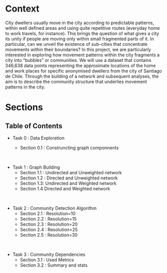 # Context
City dwellers usually move in the city according to predictable patterns, within well defined areas and using quite repetitive routes (everyday home to work travels, for instance). This brings the question of what gives a city its unity if people are moving only within small fragmented parts of it. In particular, can we unveil the existence of sub-cities that concentrate movements within their boundaries?
In this project, we are particularly interested in exploring how movement patterns within the city fragments a city into “bubbles” or communities. We will use a dataset that contains 346,638 data points representing the approximate locations of the home and work places for specific anonymised dwellers from the city of Santiago de Chile.
Through the building of a network and subsequent analyses, the aim is to describe the community structure that underlies movement patterns in the city.


# Sections

## Table of Contents
 * Task 0 : Data Exploration

    * Section 0.1 : Construncting graph componnents
 
<br>
 
* Task 1 : Graph Building
    * Section 1.1 : Undirected and Unweighted network 
    * Section 1.2 : Directed   and Unweighted network 
    * Section 1.3:  Undirected and Weighted network 
    * Section 1.4   Directed   and Weighted network 
    
<br>

* Task 2 : Community Detection Algorithm
    * Section 2.1 :  Resolution=10
    * Section 2.2 :  Resolution=15
    * Section 2.3 :  Resolution=20
    * Section 2.4 :  Resolution=25
    * Section 2.5 :  Resolution=30
   
<br>

* Task 3 : Community Dependencies
    * Section 3.1 :  Used Metrics
    * Section 3.2 :  Summary and stats


